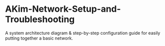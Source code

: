 # AKim-Network-Setup-and-Troubleshooting
A system architecture diagram &amp; step-by-step configuration guide for easily putting together a basic network.
